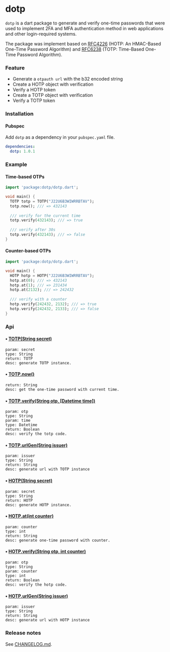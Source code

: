 # dotp

`dotp` is a dart package to generate and verify one-time passwords that were used to implement 2FA and MFA authentication method in web applications and other login-required systems.

The package was implement based on [RFC4226](https://tools.ietf.org/html/rfc4226) (HOTP: An HMAC-Based One-Time Password Algorithm) and [RFC6238](https://tools.ietf.org/html/rfc6238) (TOTP: Time-Based One-Time Password Algorithm).

### Feature

* Generate a `otpauth url` with the b32 encoded string
* Create a HOTP object with verification
* Verify a HOTP token
* Create a TOTP object with verification
* Verify a TOTP token

### Installation

#### Pubspec

Add `dotp` as a dependency in your `pubspec.yaml` file.

```yaml
dependencies:
  dotp: 1.0.1
```

### Example

#### Time-based OTPs

```dart
import 'package:dotp/dotp.dart';

void main() {
  TOTP totp = TOTP("J22U6B3WIWRRBTAV");
  totp.now(); /// => 432143
  
  /// verify for the current time
  totp.verify(432143); /// => true
  
  /// verify after 30s
  totp.verify(432143); /// => false
}
```

#### Counter-based OTPs

```dart
import 'package:dotp/dotp.dart';

void main() {
  HOTP hotp = HOTP("J22U6B3WIWRRBTAV");
  hotp.at(0); /// => 432143
  hotp.at(1); /// => 231434
  hotp.at(2132); /// => 242432
  
  /// verify with a counter
  hotp.verify(242432, 2132); /// => true
  hotp.verify(242432, 2133); /// => false
}
```

### Api

#### • [TOTP(String secret)](https://github.com/LanceGin/dotp/blob/master/lib/src/totp.dart#L23)

	param: secret
	type: String
	return: TOTP
	desc: generate TOTP instance.

#### • [TOTP.now()](https://github.com/LanceGin/dotp/blob/master/lib/src/totp.dart#L36)

	return: String
	desc: get the one-time password with current time.

#### • [TOTP.verify(String otp, [Datetime time])](https://github.com/LanceGin/dotp/blob/master/lib/src/totp.dart#L64)
	
	param: otp
	type: String
	param: time
	type: Datetime
	return: Boolean
	desc: verify the totp code.

#### • [TOTP.urlGen(String issuer)](https://github.com/LanceGin/dotp/blob/master/lib/src/totp.dart#L85)

	param: issuer
	type: String
	return: String
	desc: generate url with TOTP instance

#### • [HOTP(String secret)](https://github.com/LanceGin/dotp/blob/master/lib/src/hotp.dart#L10)

	param: secret
	type: String
	return: HOTP
	desc: generate HOTP instance.

#### • [HOTP.at(int counter)](https://github.com/LanceGin/dotp/blob/master/lib/src/hotp.dart#L25)

	param: counter
	type: int
	return: String
	desc: generate one-time password with counter.

#### • [HOTP.verify(String otp, int counter)](https://github.com/LanceGin/dotp/blob/master/lib/src/hotp.dart#L50)

	param: otp
	type: String
	param: counter
	type: int
	return: Boolean
	desc: verify the hotp code.

#### • [HOTP.urlGen(String issuer)](https://github.com/LanceGin/dotp/blob/master/lib/src/hotp.dart#L69)

	param: issuer
	type: String
	return: String
	desc: generate url with HOTP instance

### Release notes

See [CHANGELOG.md](./CHANGELOG.md).



